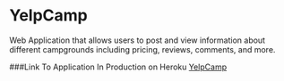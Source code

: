 # YelpCamp
Web Application that allows users to post and view information about different campgrounds including pricing, reviews, comments, and more.

###Link To Application In Production on Heroku
[YelpCamp](http://obscure-eyrie-10681.herokuapp.com/)
